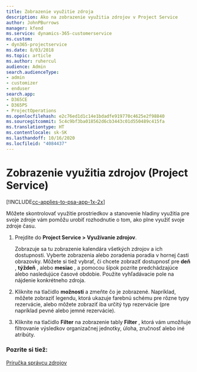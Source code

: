 ```yaml
---
title: Zobrazenie využitie zdroja
description: Ako na zobrazenie využitia zdrojov v Project Service
author: JohnPBurrows
manager: kfend
ms.service: dynamics-365-customerservice
ms.custom:
- dyn365-projectservice
ms.date: 8/03/2018
ms.topic: article
ms.author: ruhercul
audience: Admin
search.audienceType:
- admin
- customizer
- enduser
search.app:
- D365CE
- D365PS
- ProjectOperations
ms.openlocfilehash: e2c76ed1d1c14e1bdadfe919770c4625e2f98840
ms.sourcegitcommit: 5c4c9bf3ba018562d6cb3443c01d550489c415fa
ms.translationtype: HT
ms.contentlocale: sk-SK
ms.lasthandoff: 10/16/2020
ms.locfileid: "4084437"
---
```

# <a name="view-resource-utilization-project-service"></a>Zobrazenie využitia zdrojov (Project Service)

[!INCLUDE[cc-applies-to-psa-app-1x-2x](../includes/cc-applies-to-psa-app-1x-2x.md)]

Môžete skontrolovať využitie prostriedkov a stanovenie hladiny využitia pre svoje zdroje vám pomôžu urobiť rozhodnutie o tom, ako plne využiť svoje zdroje času.  
  
1. Prejdite do **Project Service > Využívanie zdrojov**. 

     Zobrazuje sa tu zobrazenie kalendára všetkých zdrojov a ich dostupnosti. Vyberte zobrazenia alebo zoradenia poradia v hornej časti obrazovky. Môžete si tiež vybrať, či chcete zobraziť dostupnosť pre **deň** , **týždeň** , alebo **mesiac** , a pomocou šípok pozrite predchádzajúce alebo nasledujúce časové obdobie. Použite vyhľadávacie pole na nájdenie konkrétneho zdroja.      
  
2. Kliknite na tlačidlo **možnosti** a zmeňte čo je zobrazené. Napríklad, môžete zobraziť legendu, ktorá ukazuje farebnú schému pre rôzne typy rezervácie, alebo môžete zobraziť iba určitý typ rezervácie (pre napríklad pevné alebo jemné rezervácie).  

3. Kliknite na tlačidlo **Filter** na zobrazenie tably **Filter** , ktorá vám umožňuje filtrovanie výsledkov organizačnej jednotky, úloha, zručnosť alebo iné atribúty.  
  
### <a name="see-also"></a>Pozrite si tiež:  
 [Príručka správcu zdrojov](../psa/resource-manager-guide.md)
